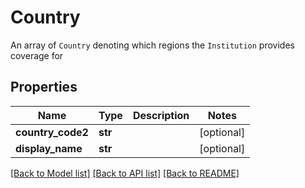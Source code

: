 # Country

An array of `Country` denoting which regions the `Institution` provides coverage for
## Properties
Name | Type | Description | Notes
------------ | ------------- | ------------- | -------------
**country_code2** | **str** |  | [optional] 
**display_name** | **str** |  | [optional] 

[[Back to Model list]](../README.md#documentation-for-models) [[Back to API list]](../README.md#documentation-for-api-endpoints) [[Back to README]](../README.md)


